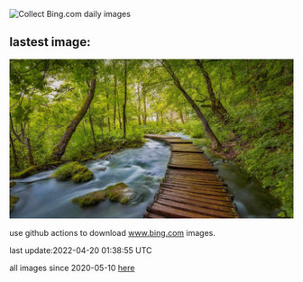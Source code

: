 ![Collect Bing.com daily images](https://github.com/counter2015/bing-daily-images/workflows/Collect%20Bing.com%20daily%20images/badge.svg)
## lastest image:
![](images/PlitviceBoardwalk.jpg)

use github actions to download www.bing.com images.

last update:2022-04-20 01:38:55 UTC

all images since 2020-05-10 [here](https://github.com/counter2015/bing-daily-images/tree/master/images) 
